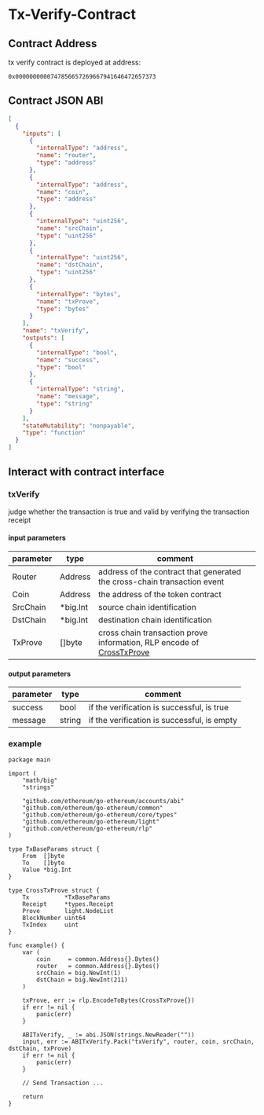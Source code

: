 # Tx-Verify-Contract

## Contract Address

tx verify contract is deployed at address:

```
0x0000000000747856657269667941646472657373
```

## Contract JSON ABI

```json
[
  {
    "inputs": [
      {
        "internalType": "address",
        "name": "router",
        "type": "address"
      },
      {
        "internalType": "address",
        "name": "coin",
        "type": "address"
      },
      {
        "internalType": "uint256",
        "name": "srcChain",
        "type": "uint256"
      },
      {
        "internalType": "uint256",
        "name": "dstChain",
        "type": "uint256"
      },
      {
        "internalType": "bytes",
        "name": "txProve",
        "type": "bytes"
      }
    ],
    "name": "txVerify",
    "outputs": [
      {
        "internalType": "bool",
        "name": "success",
        "type": "bool"
      },
      {
        "internalType": "string",
        "name": "message",
        "type": "string"
      }
    ],
    "stateMutability": "nonpayable",
    "type": "function"
  }
]
```

## Interact with contract interface

### txVerify

judge whether the transaction is true and valid by verifying the transaction receipt

#### input parameters

| parameter| type         | comment |
| -------- | ------------ | ------- |
| Router   | Address      | address of the contract that generated the cross-chain transaction event |
| Coin     | Address      | the address of the token contract |
| SrcChain | *big.Int     | source chain identification |
| DstChain | *big.Int     | destination chain identification|
| TxProve  | []byte       | cross chain transaction prove information, RLP encode of [CrossTxProve](Tx-Verify.md#Ethereum) |

#### output parameters

| parameter| type         | comment |
| -------- | ------------ | ------- |
| success | bool          | if the verification is successful, is true |
| message | string        | if the verification is successful, is empty |

### example

```
package main

import (
	"math/big"
	"strings"

	"github.com/ethereum/go-ethereum/accounts/abi"
	"github.com/ethereum/go-ethereum/common"
	"github.com/ethereum/go-ethereum/core/types"
	"github.com/ethereum/go-ethereum/light"
	"github.com/ethereum/go-ethereum/rlp"
)

type TxBaseParams struct {
	From  []byte
	To    []byte
	Value *big.Int
}

type CrossTxProve struct {
	Tx          *TxBaseParams
	Receipt     *types.Receipt
	Prove       light.NodeList
	BlockNumber uint64
	TxIndex     uint
}

func example() {
	var (
	    coin     = common.Address{}.Bytes()
	    router   = common.Address{}.Bytes()
	    srcChain = big.NewInt(1)
	    dstChain = big.NewInt(211)
	)

	txProve, err := rlp.EncodeToBytes(CrossTxProve{})
	if err != nil {
		panic(err)
	}

	ABITxVerify, _ := abi.JSON(strings.NewReader(""))
	input, err := ABITxVerify.Pack("txVerify", router, coin, srcChain, dstChain, txProve)
	if err != nil {
		panic(err)
	}
	
	// Send Transaction ...
	
	return
}
```

